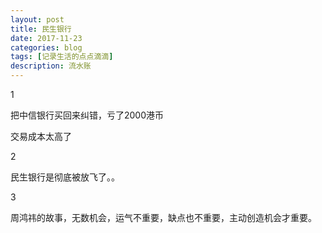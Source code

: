 ```yaml
---
layout: post
title: 民生银行
date: 2017-11-23
categories: blog
tags: [记录生活的点点滴滴]
description: 流水账
---
```


1 

把中信银行买回来纠错，亏了2000港币

交易成本太高了

2

民生银行是彻底被放飞了。。

3

周鸿祎的故事，无数机会，运气不重要，缺点也不重要，主动创造机会才重要。
